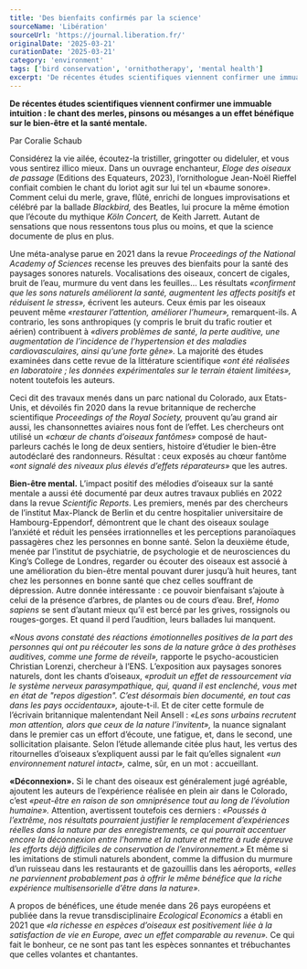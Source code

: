 ```yaml
---
title: 'Des bienfaits confirmés par la science'
sourceName: 'Libération'
sourceUrl: 'https://journal.liberation.fr/'
originalDate: '2025-03-21'
curationDate: '2025-03-21'
category: 'environment'
tags: ['bird conservation', 'ornithotherapy', 'mental health']
excerpt: 'De récentes études scientifiques viennent confirmer une immuable intuition : le chant des merles, pinsons ou mésanges a un effet bénéfique sur le bien-être et la santé mentale.'
---
```


**De récentes études scientifiques viennent confirmer une immuable intuition : le chant des merles, pinsons ou mésanges a un effet bénéfique sur le bien-être et la santé mentale.**

Par Coralie Schaub

Considérez la vie ailée, écoutez-la tristiller, gringotter ou dideluler, et vous vous sentirez illico mieux. Dans un ouvrage enchanteur, _Eloge des oiseaux de passage_ (Editions des Equateurs, 2023), l’ornithologue Jean-Noël Rieffel confiait combien le chant du loriot agit sur lui tel un «baume sonore». Comment celui du merle, grave, flûté, enrichi de longues improvisations et célébré par la ballade _Blackbird,_ des Beatles, lui procure la même émotion que l’écoute du mythique _Köln Concert,_ de Keith Jarrett. Autant de sensations que nous ressentons tous plus ou moins, et que la science documente de plus en plus.

Une méta-analyse parue en 2021 dans la revue _Proceedings of the National Academy of Sciences_ recense les preuves des bienfaits pour la santé des paysages sonores naturels. Vocalisations des oiseaux, concert de cigales, bruit de l’eau, murmure du vent dans les feuilles… Les résultats _«confirment que les sons naturels améliorent la santé, augmentent les affects positifs et réduisent le stress»,_ écrivent les auteurs. Ceux émis par les oiseaux peuvent même _«restaurer l’attention, améliorer l’humeur»,_ remarquent-ils. A contrario, les sons anthropiques (y compris le bruit du trafic routier et aérien) contribuent à _«divers problèmes de santé, la perte auditive, une augmentation de l’incidence de l’hypertension et des maladies cardiovasculaires, ainsi qu’une forte gêne»._ La majorité des études examinées dans cette revue de la littérature scientifique _«ont été réalisées en laboratoire ; les données expérimentales sur le terrain étaient limitées»,_ notent toutefois les auteurs.

Ceci dit des travaux menés dans un parc national du Colorado, aux Etats-Unis, et dévoilés fin 2020 dans la revue britannique de recherche scientifique _Proceedings of the Royal Society,_ prouvent qu’au grand air aussi, les chansonnettes aviaires nous font de l’effet. Les chercheurs ont utilisé un _«chœur de chants d’oiseaux fantômes»_ composé de haut-parleurs cachés le long de deux sentiers, histoire d’étudier le bien-être autodéclaré des randonneurs. Résultat : ceux exposés au chœur fantôme _«ont signalé des niveaux plus élevés d’effets réparateurs»_ que les autres.

**Bien-être mental.** L’impact positif des mélodies d’oiseaux sur la santé mentale a aussi été documenté par deux autres travaux publiés en 2022 dans la revue _Scientific Reports_. Les premiers, menés par des chercheurs de l’institut Max-Planck de Berlin et du centre hospitalier universitaire de Hambourg-Eppendorf, démontrent que le chant des oiseaux soulage l’anxiété et réduit les pensées irrationnelles et les perceptions paranoïaques passagères chez les personnes en bonne santé. Selon la deuxième étude, menée par l’institut de psychiatrie, de psychologie et de neurosciences du King’s College de Londres, regarder ou écouter des oiseaux est associé à une amélioration du bien-être mental pouvant durer jusqu’à huit heures, tant chez les personnes en bonne santé que chez celles souffrant de dépression. Autre donnée intéressante : ce pouvoir bienfaisant s’ajoute à celui de la présence d’arbres, de plantes ou de cours d’eau. Bref, _Homo sapiens_ se sent d’autant mieux qu’il est bercé par les grives, rossignols ou rouges-gorges. Et quand il perd l’audition, leurs ballades lui manquent.

_«Nous avons constaté des réactions émotionnelles positives de la part des personnes qui ont pu réécouter les sons de la nature grâce à des prothèses auditives, comme une forme de réveil»,_ rapporte le psycho-acousticien Christian Lorenzi, chercheur à l’ENS. L’exposition aux paysages sonores naturels, dont les chants d’oiseaux, _«produit un effet de ressourcement via le système nerveux parasympathique, qui, quand il est enclenché, vous met en état de "repos digestion". C’est désormais bien documenté, en tout cas dans les pays occidentaux»,_ ajoute-t-il. Et de citer cette formule de l’écrivain britannique malentendant Neil Ansell : _«Les sons urbains recrutent mon attention, alors que ceux de la nature l’invitent»,_ la nuance signalant dans le premier cas un effort d’écoute, une fatigue, et, dans le second, une sollicitation plaisante. Selon l’étude allemande citée plus haut, les vertus des ritournelles d’oiseaux s’expliquent aussi par le fait qu’elles signalent _«un environnement naturel intact»,_ calme, sûr, en un mot : accueillant.

**«Déconnexion».** Si le chant des oiseaux est généralement jugé agréable, ajoutent les auteurs de l’expérience réalisée en plein air dans le Colorado, c’est _«peut-être en raison de son omniprésence tout au long de l’évolution humaine»._ Attention, avertissent toutefois ces derniers : _«Poussés à l’extrême, nos résultats pourraient justifier le remplacement d’expériences réelles dans la nature par des enregistrements, ce qui pourrait accentuer encore la déconnexion entre l’homme et la nature et mettre à rude épreuve les efforts déjà difficiles de conservation de l’environnement.»_ Et même si les imitations de stimuli naturels abondent, comme la diffusion du murmure d’un ruisseau dans les restaurants et de gazouillis dans les aéroports, _«elles ne parviennent probablement pas à offrir le même bénéfice que la riche expérience multisensorielle d’être dans la nature»._

A propos de bénéfices, une étude menée dans 26 pays européens et publiée dans la revue transdisciplinaire _Ecological Economics_ a établi en 2021 que _«la richesse en espèces d’oiseaux est positivement liée à la satisfaction de vie en Europe, avec un effet comparable au revenu»._ Ce qui fait le bonheur, ce ne sont pas tant les espèces sonnantes et trébuchantes que celles volantes et chantantes.
